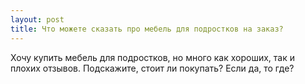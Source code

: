 ```yaml
---
layout: post 
title: Что можете сказать про мебель для подростков на заказ? 
--- 
```

Хочу купить мебель для подростков, но много как хороших, так и плохих отзывов. Подскажите, стоит ли покупать? Если да, то где?